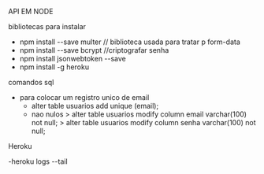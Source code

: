 API EM NODE

bibliotecas para instalar

- npm install --save multer // biblioteca usada para tratar p form-data
- npm install --save bcrypt //criptografar senha
- npm install jsonwebtoken --save
- npm install -g heroku

comandos sql

- para colocar um registro unico de email
  - alter table usuarios add unique (email);
  - nao nulos > alter table usuarios modify column email varchar(100) not null; > alter table usuarios modify column senha varchar(100) not null;

Heroku

-heroku logs --tail
